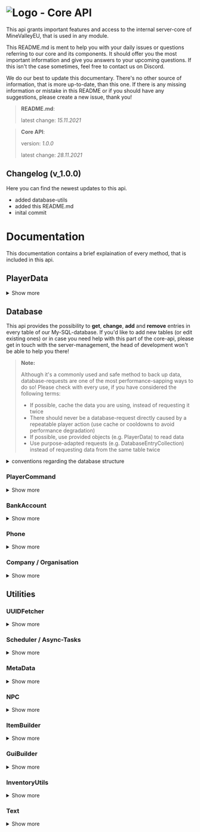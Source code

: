 # ![Logo](http://minevalley.eu/images/style-12/favicon.ico) - Core API 
This api grants important features and access to the internal server-core of MineValleyEU, that is used in any module.

This README.md is ment to help you with your daily issues or questions referring to our core and its components. It should offer you the most important information and give you answers to your upcoming questions. If this isn't the case sometimes, feel free to contact us on Discord.

We do our best to update this documentary. There's no other source of information, that is more up-to-date, than this one. If there is any missing information or mistake in this README or if you should have any suggestions, please create a new issue, thank you!

> **README.md**:
>
> latest change: _15.11.2021_

> **Core API**:
>
> version: _1.0.0_
>
> latest change: _28.11.2021_

## Changelog (v_1.0.0)
Here you can find the newest updates to this api.
- added database-utils
- added this README.md
- inital commit

# Documentation
This documentation contains a brief explaination of every method, that is included in this api.

## PlayerData
<details><summary>Show more</summary>
There's text following here...
</details>

## Database
This api provides the possibility to **get**, **change**, **add** and **remove** entries in every table of our My-SQL-database. If you'd like to add new tables (or edit existing ones) or in case you need help with this part of the core-api, please get in touch with the server-management, the head of development won't be able to help you there!

> **Note:**
>
> Although it's a commonly used and safe method to back up data, database-requests are one of the most performance-sapping ways to do so!
> Please check with every use, if you have considered the following terms:
> - If possible, cache the data you are using, instead of requesting it twice
> - There should never be a database-request directly caused by a repeatable player action (use cache or cooldowns to avoid performance degradation)
> - If possible, use provided objects (e.g. PlayerData) to read data
> - Use purpose-adapted requests (e.g. DatabaseEntryCollection) instead of requesting data from the same table twice

<details>
<summary>conventions regarding the database structure</summary>
The conventions for our database are not as strict as our code conventions, but we recommend that you adhere to them in order to be able to work together with other developers...

- Column- and tablenames should be written in english and should be understandable without further knowledge about the module. Please only use lowercase letters and underscores. You can separate multiple words with underscores: 'company_name', 'unique_id'.

- Please don't use other data types than String (or Text), Integer, Double or Boolean (is automatically translated to Integer).
If you want to safe other types, convert them to json-Strings.
Inventories can be converted to Strings via the provided InventoryUtils-class.
Locations are often converted to Strings using custom hashing-methods, which is fine.

- Every table should have at least one column with a primary-key, therefor you should always use some kind of id (e.g. player-id, uniqueIds).
</details>

### PlayerCommand
<details><summary>Show more</summary>
There's text following here...
</details>

### BankAccount
<details><summary>Show more</summary>
There's text following here...
</details>

### Phone
<details><summary>Show more</summary>
There's text following here...
</details>

### Company / Organisation
<details><summary>Show more</summary>
There's text following here...
</details>

## Utilities

### UUIDFetcher
<details><summary>Show more</summary>
There's text following here...
</details>

### Scheduler / Async-Tasks
<details><summary>Show more</summary>
There's text following here...
</details>

### MetaData
<details><summary>Show more</summary>
There's text following here...
</details>

### NPC
<details><summary>Show more</summary>
There's text following here...
</details>

### ItemBuilder
<details><summary>Show more</summary>
There's text following here...
</details>

### GuiBuilder
<details><summary>Show more</summary>
There's text following here...
</details>

### InventoryUtils
<details><summary>Show more</summary>
There's text following here...
</details>

### Text
<details><summary>Show more</summary>
There's text following here...
</details>

